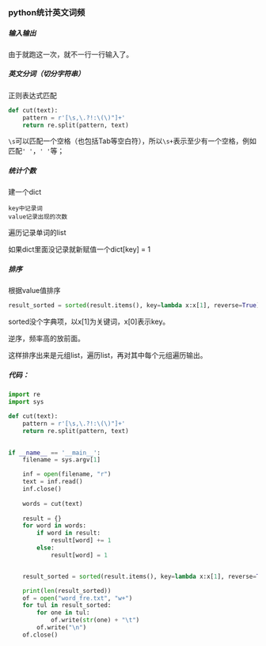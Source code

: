 ### python统计英文词频



##### 输入输出

由于就跑这一次，就不一行一行输入了。

##### 英文分词（切分字符串）

正则表达式匹配

~~~python
def cut(text):
    pattern = r'[\s,\.?!:\(\)"]+'
    return re.split(pattern, text)
~~~

`\s`可以匹配一个空格（也包括Tab等空白符），所以`\s+`表示至少有一个空格，例如匹配`' '`，`' '`等；

##### 统计个数

建一个dict

```shell
key中记录词
value记录出现的次数
```

遍历记录单词的list

如果dict里面没记录就新赋值一个dict[key] = 1

##### 排序

根据value值排序

```python
result_sorted = sorted(result.items(), key=lambda x:x[1], reverse=True)
```

sorted没个字典项，以x[1]为关键词，x[0]表示key。

逆序，频率高的放前面。

这样排序出来是元组list，遍历list，再对其中每个元组遍历输出。

##### 代码：

```python
import re
import sys

def cut(text):
    pattern = r'[\s,\.?!:\(\)"]+'
    return re.split(pattern, text)

  
if __name__ == '__main__':
    filename = sys.argv[1]

    inf = open(filename, "r")
    text = inf.read()
    inf.close()
    
    words = cut(text)
    
    result = {}
    for word in words:
        if word in result:
            result[word] += 1
        else:
            result[word] = 1


    result_sorted = sorted(result.items(), key=lambda x:x[1], reverse=True)

    print(len(result_sorted))
    of = open("word_fre.txt", "w+")
    for tul in result_sorted:
        for one in tul:
            of.write(str(one) + "\t")
        of.write("\n")
    of.close()

```

